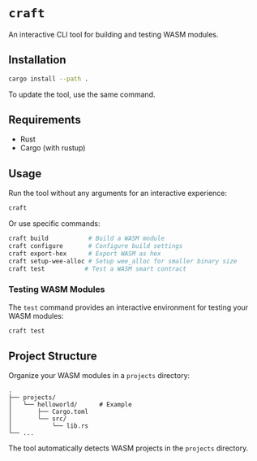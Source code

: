 # `craft`

An interactive CLI tool for building and testing WASM modules.

## Installation

```bash
cargo install --path .
```

To update the tool, use the same command.

## Requirements

- Rust
- Cargo (with rustup)

## Usage

Run the tool without any arguments for an interactive experience:

```bash
craft
```

Or use specific commands:

```bash
craft build           # Build a WASM module
craft configure       # Configure build settings
craft export-hex      # Export WASM as hex
craft setup-wee-alloc # Setup wee_alloc for smaller binary size
craft test           # Test a WASM smart contract
```

### Testing WASM Modules

The `test` command provides an interactive environment for testing your WASM modules:

```bash
craft test
```

## Project Structure

Organize your WASM modules in a `projects` directory:

```
.
├── projects/
│   └── helloworld/      # Example
│       ├── Cargo.toml
│       └── src/
│           └── lib.rs
└── ...
```

The tool automatically detects WASM projects in the `projects` directory.
